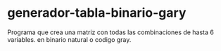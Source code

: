 # generador-tabla-binario-gary
Programa que crea una matriz con todas las combinaciones de hasta 6 variables. en binario natural o codigo gray.
